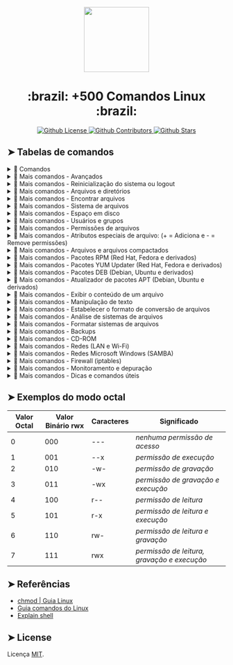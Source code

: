 <p align="center">
 <img src="https://user-images.githubusercontent.com/22691244/85969179-4b25e480-b99d-11ea-90cf-bf50b805a626.jpg"  width="150"/>
</p>
<h1 align="center">:brazil: +500 Comandos Linux :brazil:</h1>
<p align="center">
 <a href="https://github.com/carloskotacho/comandos-linux/blob/master/LICENSE">
  <img src="https://img.shields.io/github/license/carloskotacho/comandos-linux?color=%23fedb3d&label=licen%C3%A7a&style=flat-square" alt="Github License">
 </a>
 <a href="https://github.com/carloskotacho/comandos-linux/graphs/contributors">
  <img src="https://img.shields.io/github/contributors/carloskotacho/comandos-linux?color=%23fedb3d&label=colaboradores&style=flat-square" alt="Github Contributors">
 </a>
 <a href="https://github.com/carloskotacho/comandos-linux/stargazers">
  <img src="https://img.shields.io/github/stars/carloskotacho/comandos-linux?color=%23fedb3d&style=flat-square" alt="Github Stars">
 </a>
</p>

## ➤ Tabelas de comandos

<details>
<summary>📖 Comandos</summary>
<br />

| Comando | Descrição |
|---------|--------|
|`[qualquer_comando] -help` | *descrição do comando* |
| `man [qualquer_comando]` | *manual do comando* |
| `ls` | *listar arquivos / diretórios* |
| `ls -la` | *listar arquivos / diretórios incluindo ocultos* |
| `cd [diretorio]` | *mudar para o diretório especificado* |
| `cd` | *mudar para o diretório **/home*** |
| `pwd` | *exibe o diretório atual* |
| `mkdir [nome_diretorio]` | *criar um diretório* |
| `rm [nome_arquivo]` | *remover um arquivo* |
| `rm -r [nome_diretorio]` | *remover um diretório* |
| `rm -f [nome_arquivo]` | *forçar remoção de um arquivo* |
| `rm -rf [nome_diretorio]` | *forçar remoção de um diretório* |
| `cp -r [nome_arquivo_1] [nome_arquivo_2]` | *copiar o **arquivo 1** para o **arquivo 2*** |
| `cp -r [nome_diretorio_1] [nome_diretorio_2]` | *copiar o **diretório 1** para o **diretório 2**; cria o **diretório 2** caso não exista.* |
| `mv [nome_arquivo_1] [nome_arquivo_2]` | *renomear / mover **arquivo 1** para o **arquivo 2*** |
| `ln -s [nome_arquivo] [nome_link]` | *criar um link(atalho) simbólico para o arquivo* |
| `touch [nome_arquivo]` | *criar / atualizar o arquivo* |
| `cat > [nome_arquivo]` | *direcionar a entrada padrão para um arquivo* |
| `more [nome_arquivo]` | *exibir o conteúdo de um arquivo* |
| `head [nome_arquivo]` | *exibir as **primeiras** 10 linhas de um arquivo* |
| `tail [nome_arquivo]` | *exibir as **últimas** 10 linhas de um arquivo* |
| `tail -f [nome_arquivo]` | *exibir o conteúdo de um arquivo enquanto ele é atualizado, iniciando com as últimas 10 linhas* |
| `ps` | *exibir processos dos usuários ativos* |
| `top` | *exibir todos os processos* |
| `kill [pid]` | *matar um processo específico pelo ID* |
| `killall [nome_processo]` | *matar todos os processos com o nome especificado* |
| `bg` | *listar trabalhos parados / segundo plano* |
| `fg` | *traz o trabalho mais recente para o primeiro plano* |
| `fg [nome_processo]` | *traz o trabalho para o primeiro plano* |
| `chmod [valores_octal] [nome_arquivo]` | *mudar as permissões de um arquivo [➤ sistema octal](#-exemplos-do-modo-octal)* |
| `ssh [nome_usuário]@host` | *conectar ao host como usuário* |
| `ssh -p [numero_porta] [nome_usuario]@host` | *conectar ao host na porta especificada* |
| `ssh-copy-id [nome_usuario@host]` | *adicionar a sua chave para o host e usuário daquele host; serve para ativar logins sem senha com uso de chaves* |
| `grep [sequencia_arquivos]` | *pesquisar pela sequência nos arquivos* |
| `grep -r [sequencia_diretorios]` | *pesquisar recursivamente pela sequência no diretório* |
| `[nome_comando] | grep [sequencia]` | *pesquisar pela sequência na saída do comando* |
| `locate [nome_arquivo]` | *encontrar instâncias de um arquivo* |
| `date` | *exibir hora / data atual* |
| `cal` | *exibir calendario do mês atual* |
| `uptime` | *exibir tempo de atividade do sistema* |
| `w` | *exibir quem está online* |
| `whoami` | *exibir como quem você está logado* |
| `finger` | *exibir informações do usuário* |
| `uname -a` | *exibir informações do kernel* |
| `cat /porc/cpuinfo` | *exibir informações CPU* |
| `cat /proc/meminfo` | *exibir informações da memória* |
| `df` | *exibir uso de disco* |
| `du` | *exibir uso do espaço em um diretório* |
| `free` | *exibir uso da memória e swap* |
| `whereis [nome_programa]` | *exibir localização do aplicativo* |
| `which [nome_programa]` | *exibe que a aplicação irá rodar por omissão* |
| `tar cf [nome_pacote.tar] [nome_arquivos]` | *criar pacote TAR com os arquivos especificados* |
| `tar xf [nome_pacote.tar]` | *extrair arquivos do pacote* |
| `tar czf [nome_pacote.tar.gz] [nome_arquivos]` | *criar um pacote TAR com compressão GZip* |
| `tar xzf [nome_pacote.tar.gz]` | *extrair um pacote TAR com compressão GZip* |
| `tar cjf [nome_pacote.tar.bz2]` | *criar um pacote TAR com compressão BZip2* |
| `tar xjf [nome_pacote.tar.bz2]` | *extrair um pacote TAR com compressão BZip2* |
| `gzip [nome_arquivo]` | *compactar um arquivo e o renomeia para nome_arquivo.gz* |
| `gzip -d [nome_arquivo.gz]` | *descompactar nome_arquivo.gz para um arquivo* |
| `ping [site_ou_numip]` | *envia um pacote ICMP para o host e exibe o resultado* |
| `whois [site_ou_numip]` | *retornar informações sobre o domínio* |
| `dig [site_ou_numip]` | *retornar informações de DNS para o domínio* |
| `ListAllCommands | grep searchstr` | *instalação a partir do código fonte* |
| `dig -x [site_ou_ip]` | *exibir retorno reverso para um host* |
| `wget [endereço_arquivo]` | *faz download do arquivo espicíficado* |
| `wget -c [endereco_arquivo]` | *continuar download interrompido* |
| `./configure	` | *comando de instaladores* |
| `make` | *comando de instaladores* |
| `make install` | *comando de instaladores* |
| `dpkg -i [nome_pacote].deb` | *instalar pacotes DEB* |
| `rpm -Uvh [nome_pacote].rpm` | *instalar um pacote RPM* |

</details>

<details>
<summary>📖 Mais comandos - Avançados</summary>
<br />

| Comando | Descrição |
|---------|--------|
| `arc` | *exibe a arquitetura da máquina* |
| `uname -m` | *exibe a arquitetura da máquina* |
| `uname -r` | *versão do kernel* |
| `dmidecode -q` | *exibir componentes do hardware* |
| `hdparm -i /dev/hda` | *exibir as carecterísticas de um disco rígido* |
| `hdparm -tT /dev/das` | *executar testes de leitura em um disco rígido* |
| `cat /proc/cpuinfo` | *informações CPU* |
| `cat /proc/interrupts` | *exibir interrupçes* |
| `cat /proc/meminfo` | *verificar a utilização de memória* |
| `cat /proc/swaps:df -h` | *exibir tamanho de arquivos / diretórios ordenados por tamanho* |
| `du -sh [nome_diretorio]` | *exibe tamanho dos arquivos / diretórios ordenados por tamanho* |
| `cat /proc/version` | *versão do kernel* |
| `cat /proc/net/dev` | *exibir estatísticas e adaptadores de rede* |
| `cat /proc/mounts` | *exibir o sistema de arquivos montados* |
| `lspci -tv` | *exibir dispositivos PCI* |
| `lsusb -tv` | *exibir dispositivos USB* |
| `cal [ano]` | *exibir o calendario do ano específicado* |
| `cal [mes] [ano]` | *exibir o calendario do mês e ano específicado* |
| `date 041217002016.00` | *coloca (estado, ajustar) data e hora* |
| `clock -w` | *salvar alterações para a data na BIOS* |
| `ls -lSr \| more` | *estima o espaço usado pelo diretório 'dir1'* |
| `du -sk * \| sort -rn` | *exibir espaço usado por pacotes RPM instalados e organizados pelo tamanho (Fedora, Red Hat, etc)* |
| `rpm -q -a –qf ‘%10{SIZE}t%{NAME}n’ \| sort -k1,1n` | *exibe o espaço usado por pacotes instalados, organizado pelo tamanho (Debian, Ubuntu, etc)* |
| `dpkg-query -W -f=’${Installed-Size;10}t${Package}n’ \| sort -k1,1n` | *exibe arquivos de swap* |

</details>

<details>
<summary>📖 Mais comandos - Reinicialização do sistema ou logout</summary>
<br />

| Comando | Descrição |
|---------|--------|
| `shutdown -h now` | *desligar o sistema* |
| `shutdown -h [minutos]` | *desligar o sistema de acordo com minutos definido* |
| `init 0` | *desligar o sistema* |
| `telinit 0` | *desligar o sistema* |
| `halt` | *desligar o sistema* |
| `shutdown -r [mensagem]` | *desligar o sistema e enviar uma mensagem* |
| `shutdown -c` | *cancelar desligamento do sistema planejado* |
| `shutdown -r now` | *reiniciar o sistema* |
| `reboot` | *reiniciar o sistema* |
| `logout` | *fechar sessão* |

</details>

<details>
<summary>📖 Mais comandos - Arquivos e diretórios</summary>
<br />

| Comando | Descrição |
|---------|--------|
| `cd /home` | *vá para home* |
| `cd ..` | *voltar 1 nível* |
| `cd ../..` | *voltar 2 níveis* |
| `cd` | *vá para diretório raiz* |
| `cd ~[nome_usuário]` | *vá para diretório do usuário especificado* |
| `cd -` | *voltar para o diretório anterior* |
| `pwd` | *exibir o diretório corrente* |
| `ls` | *consultar arquivos em um diretório* |
| `ls -F` | *consultar arquivos em um diretório* |
| `ls -l` | *exibir detalhes de arquivos/pastas em um diretório* |
| `ls -a` | *exibir arquivos ocultos* |
| `ls *[0-9]*` | *exibir arquivos/pastas que contêm números* |
| `tree` | *exibir arquivos/pastas em uma árvore a partir da raíz (1)* |
| `lstree` | *exibir arquivos/pastas em uma árvore a partir da raiz (2)* |
| `mkdir [nome_diretorio]` | *criar uma pasta/diretório com o nome específicado* |
| `mkdir [nome_diretorio1] [nome_diretorio2]` | *criar duas pastas/diretórios simultaneamente* |
| `mkdir -p /tmp/dir1/dir2` | *criar uma árvore de diretórios* |
| `rm -f [nome_arquivo]` | *excluir o arquivo específicado* |
| `rmdir [nome_pasta]` | *excluir a pasta específicada* |
| `rm -rf [nome_diretorio]` | *excluir a pasta específicada e seu conteúdo forçadamente* |
| `rm -rf [nome_diretorio1] [nome_diretorio2]` | *exluir duas pastas/diretórios com o seu conteúdo forçadamente* |
| `mv [nome_diretorio1] [nome_novo_diretorio]` | *renomeiar/mover um arquivo/pasta* |
| `cp [nome_arquivo]` | *copiar um arquivo* |
| `cp [nome_arquivo1] [nome_arquivo2]` | *copiar os dois arquivos ao mesmo tempo* |
| `cp dir /*.` | *copiar todos os arquivos de um diretório dentro do diretório de trabalho atual* |
| `cp -a /tmp/dir1` | *copiar um diretório dentro do diretório de trabalho atual* |
| `cp -a [nome_diretorio]` | *copiar um diretório* |
| `cp -a [nome_diretorio1] [nome_diretorio2]` | *copiar diretório1 para diretório2* |
| `ln -s [nome_arquivo1] [nome_link]` | *criar um link simbólico para o arquivo/diretório* |
| `ln [nome_arquivo1] [nome_link]` | *criar um vínculo físico para o arquivo/diretório* |
| `touch -t 0712250000 [nome_arquivo]` | *modificar o tempo real (tempo de criação) de um arquivo ou diretório.* |
| `file [nome_arquivo]` | *saída do tipo mime de um arquivo de texto* |
| `iconv -l` | *lista de cifras conhecidas* |
| `iconv -f fromEncoding -t toEncoding inputFile > outputFile` | *criar uma nova forma de arquivo de entrada assumindo que está codificado em fromEncoding e converte para ToEncoding.* |
| `find . -maxdepth 1 -name *.jpg -print -exec convert ”{}” -resize 80×60 “thumbs/{}” \;` | *agrupar arquivos dimensionados no diretório atual e os envia aos diretórios de visualização em miniaturas (requer o conversor do ImagemagicK).* |

</details>


<details>
<summary>📖 Mais comandos - Encontrar arquivos</summary>
<br />

| Comando | Descrição |
|---------|--------|
|`find / -name [nome_arquivo]` | *buscar arquivos/diretórios da raiz do sistema* |
|`find / -user [nome_usuario]` | *encontrar arquivos/diretórios pertencentes ao usuário específicado* |
|`find /home/user1 -name \*.bin` | *procurar arquivos com extensão **.bin** no diretório específicado* |
|`find /usr/bin -type f -atime +100` | *pesquisar arquivos binários não utilizados nos **últimos 100 dias*** |
|`find /usr/bin -type f -mtime -10` | *pesquisar arquivos criados/alterados nos **últimos 10 dias*** |
|`find / -name \*.rpm -exec chmod 755 ‘{}’ \;` | *procurar arquivos com extensão **.rpm** e modificar permissões* |
|`find / -xdev -name \*.rpm` | *procurar arquivos com extensão **.rpm** ignorando a mídia removível (pen-drive, cd-rom, etc)* |
|`locate \*.ps` | *encontrar arquivos com a extensão **.ps** primeiramente executado com o comando **updatedb*** |
|`whereis halt` | *exibir localização de um arquivo binário* |
|`which halt` | *exibir caminho completo para um binário/executável* |

</details>

<details>
<summary>📖 Mais comandos - Sistema de arquivos</summary>
<br />
	
| Comando | Descrição |
|---------|--------|
|`mount /dev/hda2 /mnt/hda2` | *monta um disco chamado hda2. Se não possuir o diretório **/ mnt/hda2**, crie-o!* |
|`umount /dev/hda2` | *remove um disco chamado hda2. Em primeiro lugar, do ponto de ‘ / mnt/hda2* |
|`fuser -km /mnt/hda2` | *força a remoção quando o dispositivo está ocupado* |
|`umount -n /mnt/hda2` | *executa a remoção sem ler o arquivo/etc/MTAB* |
|`mount /dev/fd0 /mnt/floppy` | *monta um disco flexível (disquete)* |
|`mount /dev/cdrom /mnt/cdrom` | *monta um cdrom/dvdrom* |
|`mount /dev/hdc /mnt/cdrecorder` | *monta um cd gravável/dvdrom* |
|`mount /dev/hdb /mnt/cdrecorder` | *monta um cd gravável/dvdrom (um dvd)* |
|`mount -o loop file.iso /mnt/cdrom` | *monta um arquivo/imagem iso* |
|`mount -t vfat /dev/hda5 /mnt/hda5` | *monta um sistema de comandos em arquivos FAT32* |
|`mount /dev/sda1 /mnt/usbdisk` | *monta uma memória/pen-drive USB (sem especificar o tipo de sistema de arquivos)* |

</details>

<details>
<summary>📖 Mais comandos - Espaço em disco</summary>
<br />

| Comando | Descrição |
|---------|--------|
|`df -h` | *tamanho dos arquivos/diretórios ordenados por tamanho* |
|`ls -lSr \|more` | *estima o espaço usado pelo diretório **dir1*** |
|`du -sh dir1` | *tamanho dos arquivos/diretórios ordenados por tamanho* |
|`du -sk * \| sort -rn` | *exibe o espaço usado por pacotes **.rpm** instalados, organizados pelo tamanho (Fedora, Red Hat e outros)* |
|`rpm -q -a –qf ‘%10{SIZE}t%{NAME}n’ \| sort -k1,1n` | *exibe o espaço usado por pacotes instalados e organizados pelo tamanho (Debian, Ubuntu e outros)* |
|`dpkg-query -W -f=’${Installed-Size;10}t${Package}n’ \| sort -k1,1n > g` | *exibe (no Debian ou derivados) uma lista com 25 pacotes instalados que consomem mais espaço (em ordem decrescente)* |

</details>

<details>
<summary>📖 Mais comandos - Usuários e grupos</summary>
<br />
	
- [Workview](https://github.com/carloskotacho/comandos-linux/projects/1)

</details>

<details>
<summary>📖 Mais comandos - Permissões de arquivos</summary>
<br />
	
- [Workview](https://github.com/carloskotacho/comandos-linux/projects/1)

</details>

<details>
<summary>📖 Mais comandos - Atributos especiais de arquivo: (+ = Adiciona e - = Remove permissões)</summary>
<br />
	
- [Workview](https://github.com/carloskotacho/comandos-linux/projects/1)

</details>

<details>
<summary>📖 Mais comandos - Arquivos e arquivos compactados</summary>
<br />
	
- [Workview](https://github.com/carloskotacho/comandos-linux/projects/1)

</details>

<details>
<summary>📖 Mais comandos - Pacotes RPM (Red Hat, Fedora e derivados)</summary>
<br />
	
- [Workview](https://github.com/carloskotacho/comandos-linux/projects/1)
	
</details>

<details>
<summary>📖 Mais comandos - Pacotes YUM Updater (Red Hat, Fedora e derivados)</summary>
<br />
	
- [Workview](https://github.com/carloskotacho/comandos-linux/projects/1)

</details>

<details>
<summary>📖 Mais comandos - Pacotes DEB (Debian, Ubuntu e derivados)</summary>
<br />
	
- [Workview](https://github.com/carloskotacho/comandos-linux/projects/1)

</details>


<details>
<summary>📖 Mais comandos - Atualizador de pacotes APT (Debian, Ubuntu e derivados)</summary>
<br />
	
- [Workview](https://github.com/carloskotacho/comandos-linux/projects/1)

</details>

<details>
<summary>📖 Mais comandos - Exibir o conteúdo de um arquivo</summary>
<br />
	
- [Workview](https://github.com/carloskotacho/comandos-linux/projects/1)

</details>

<details>
<summary>📖 Mais comandos - Manipulação de texto</summary>
<br />
	
- [Workview](https://github.com/carloskotacho/comandos-linux/projects/1)

</details>

<details>
<summary>📖 Mais comandos - Estabelecer o formato de conversão de arquivos</summary>
<br />
	
- [Workview](https://github.com/carloskotacho/comandos-linux/projects/1)

</details>

<details>
<summary>📖 Mais comandos - Análise de sistemas de arquivos</summary>
<br />
	
- [Workview](https://github.com/carloskotacho/comandos-linux/projects/1)

</details>

<details>
<summary>📖 Mais comandos - Formatar sistemas de arquivos</summary>
<br />
	
- [Workview](https://github.com/carloskotacho/comandos-linux/projects/1)

</details>

<details>
<summary>📖 Mais comandos - Backups</summary>
<br />
	
- [Workview](https://github.com/carloskotacho/comandos-linux/projects/1)

</details>


<details>
<summary>📖 Mais comandos - CD-ROM</summary>
<br />
	
- [Workview](https://github.com/carloskotacho/comandos-linux/projects/1)

</details>

<details>
<summary>📖 Mais comandos - Redes (LAN e Wi-Fi)</summary>
<br />
	
- [Workview](https://github.com/carloskotacho/comandos-linux/projects/1)

</details>

<details>
<summary>📖 Mais comandos - Redes Microsoft Windows (SAMBA)</summary>
<br />
	
- [Workview](https://github.com/carloskotacho/comandos-linux/projects/1)

</details>

<details>
<summary>📖 Mais comandos - Firewall (iptables)</summary>
<br />
	
- [Workview](https://github.com/carloskotacho/comandos-linux/projects/1)

</details>

<details>
<summary>📖 Mais comandos - Monitoramento e depuração</summary>
<br />
	
- [Workview](https://github.com/carloskotacho/comandos-linux/projects/1)

</details>

<details>
<summary>📖 Mais comandos - Dicas e comandos úteis</summary>
<br />
	
- [Workview](https://github.com/carloskotacho/comandos-linux/projects/1)

</details>

## ➤ Exemplos do modo octal

| Valor Octal | Valor Binário rwx | Caracteres | Significado |
|---------|--------|--------|--------|
| 0 | 000 | --- | *nenhuma permissão de acesso* |
| 1 | 001 | --x | *permissão de execução* |
| 2 | 010 | -w- | *permissão de gravação* |
| 3 | 011 | -wx | *permissão de gravação e execução* |
| 4 | 100 | r-- | *permissão de leitura* |
| 5 | 101 | r-x | *permissão de leitura e execução* |
| 6 | 110 | rw- | *permissão de leitura e gravação* |
| 7 | 111 | rwx | *permissão de leitura, gravação e execução* |

## ➤ Referências

- [chmod | Guia Linux](https://guialinux.uniriotec.br/chmod/)
- [Guia comandos do Linux](https://www.linuxpro.com.br/dl/guia_500_comandos_Linux.pdf)
- [Explain shell](https://explainshell.com/explain?cmd=cp+-r+%2Fdir1+%2Fdir2#)

## ➤ License
	
Licença [MIT](https://github.com/carloskotacho/comandos-linux/blob/master/LICENSE).
